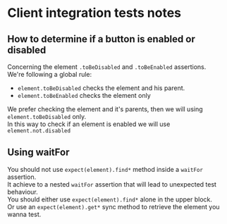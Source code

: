 # Client integration tests notes

## How to determine if a button is enabled or disabled

Concerning the element `.toBeDisabled` and `.toBeEnabled` assertions.<br/>
We're following a global rule:

-   `element.toBeDisabled` checks the element and his parent.
-   `element.toBeEnabled` checks the element only

We prefer checking the element and it's parents, then we will using `element.toBeDisabled` only.<br/>
In this way to check if an element is enabled we will use `element.not.disabled`

## Using waitFor

You should not use `expect(element).find*` method inside a `waitFor` assertion.<br/>
It achieve to a nested `waitFor` assertion that will lead to unexpected test behaviour.<br/>
You should either use `expect(element).find*` alone in the upper block.<br/>
Or use an `expect(element).get*` sync method to retrieve the element you wanna test.<br/>
